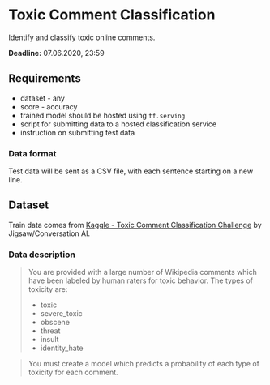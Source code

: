 # Toxic Comment Classification

Identify and classify toxic online comments.

**Deadline:** 07.06.2020, 23:59

## Requirements

* dataset - any
* score - accuracy
* trained model should be hosted using `tf.serving`
* script for submitting data to a hosted classification service
* instruction on submitting test data

### Data format

Test data will be sent as a CSV file, with each sentence starting on a new line.

## Dataset

Train data comes from 
[Kaggle - Toxic Comment Classification Challenge](https://www.kaggle.com/c/jigsaw-toxic-comment-classification-challenge/overview) 
by Jigsaw/Conversation AI.

### Data description

> You are provided with a large number of Wikipedia comments which have been labeled by human raters for toxic behavior. The types of toxicity are:
>
>* toxic
>* severe_toxic
>* obscene
>* threat
>* insult
> * identity_hate

>You must create a model which predicts a probability of each type of toxicity for each comment.
